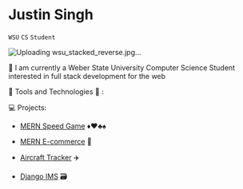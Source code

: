 # Justin Singh

`WSU` 
`CS` 
`Student`

![Uploading wsu_stacked_reverse.jpg…]()

🏫 I am currently a Weber State University Computer Science Student interested in full stack development for the web  

🔨 Tools and Technologies 🔧  : 

💻 Projects:

* [MERN Speed Game](https://github.com/JS-WSU/SpeedCardGame) ♦️♥️♣️♠️ 

* [MERN E-commerce](https://github.com/JS-WSU/MERN-Ecommerce) 🛒

* [Aircraft Tracker](https://github.com/JS-WSU/AircraftTracker) ✈️

* [Django IMS](https://github.com/JS-WSU/FinalProject) 🗃️ 

<!--
**JS-WSU/JS-WSU** is a ✨ _special_ ✨ repository because its `README.md` (this file) appears on your GitHub profile.

Here are some ideas to get you started:

- 🔭 I’m currently working on ...
- 🌱 I’m currently learning ...
- 👯 I’m looking to collaborate on ...
- 🤔 I’m looking for help with ...
- 💬 Ask me about ...
- 📫 How to reach me: ...
- 😄 Pronouns: ...
- ⚡ Fun fact: ...
-->
